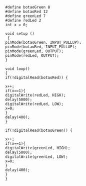     #define botaoGreen 8
    #define botaoRed 12
    #define greenLed 7
    #define redLed 2
    int x = 0;

    void setup ()
     {
    pinMode(botaoGreen, INPUT_PULLUP);
    pinMode(botaoRed, INPUT_PULLUP);
    pinMode(greenLed, OUTPUT);
    pinMode(redLed, OUTPUT);
    }

    void loop()
    {
    if(!digitalRead(botaoRed)) {
    
    x++;
    if(x==1){
    digitalWrite(redLed, HIGH);
    delay(5000);
    digitalWrite(redLed, LOW);
    x=0;
    }
    delay(400);
    }

    if(!digitalRead(botaoGreen)) {
    
    x++;
    if(x==1){
    digitalWrite(greenLed, HIGH);
    delay(5000);
    digitalWrite(greenLed, LOW);
    x=0;
    }
    delay(400);
    }
    }
